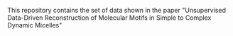 This repository contains the set of data shown in the paper "Unsupervised Data-Driven Reconstruction of
Molecular Motifs in Simple to Complex Dynamic Micelles"
